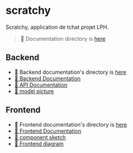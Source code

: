 # scratchy

Scratchy, application de tchat projet LPH.


> 📂 Documentation directory is [here](doc)


## Backend

 - 📂 Backend documentation's directory is [here](doc/backend) 
 - [📝 Backend Documentation](server/README.md)
 - [📝 API Documentation](doc/backend/API-documentation.md)
 - [📸 model picture](doc/backend/model.png)


## Frontend

 - 📂 Frontend documentation's directory  is [here](doc/frontend)  
 - [📝 Frontend Documentation](doc/frontend/frontend.md)
  - [📸 component sketch](doc/frontend/front.png)
  - [📸 Frontend diagram](doc/front-uml-class-diagram.png)


